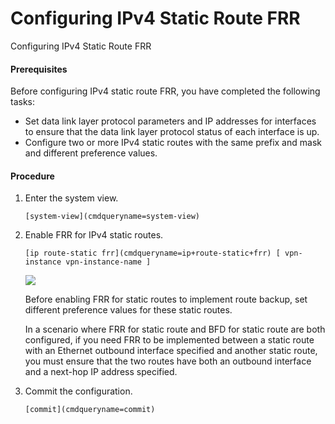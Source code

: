 Configuring IPv4 Static Route FRR
=================================

Configuring IPv4 Static Route FRR

#### Prerequisites

Before configuring IPv4 static route FRR, you have completed the following tasks:

* Set data link layer protocol parameters and IP addresses for interfaces to ensure that the data link layer protocol status of each interface is up.
* Configure two or more IPv4 static routes with the same prefix and mask and different preference values.

#### Procedure

1. Enter the system view.
   
   
   ```
   [system-view](cmdqueryname=system-view)
   ```
2. Enable FRR for IPv4 static routes.
   
   
   ```
   [ip route-static frr](cmdqueryname=ip+route-static+frr) [ vpn-instance vpn-instance-name ]
   ```
   
   
   ![](public_sys-resources/note_3.0-en-us.png) 
   
   Before enabling FRR for static routes to implement route backup, set different preference values for these static routes.
   
   In a scenario where FRR for static route and BFD for static route are both configured, if you need FRR to be implemented between a static route with an Ethernet outbound interface specified and another static route, you must ensure that the two routes have both an outbound interface and a next-hop IP address specified.
3. Commit the configuration.
   
   
   ```
   [commit](cmdqueryname=commit)
   ```